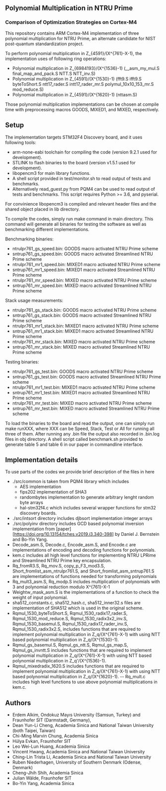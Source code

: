 ## Polynomial Multiplication in NTRU Prime
### Comparison of Optimization Strategies on Cortex-M4

This repository contains ARM Cortex-M4 implementation of three polynomial multiplication for NTRU Prime, an alternate candidate for NIST post-quantum standardization project.

To perform polynomial multiplication in Z_{4591}/(X^{761}-X-1), the implementation uses of following ring operations:
- Polynomial multiplication in Z_{6984193}/(X^{1536}-1) (\_\_asm\_my\_mul.S final\_map\_and\_pack.S NTT.S NTT\_inv.S)
- Polynomial multiplication in Z_{4591}/(X^{1530}-1) (fft9.S ifft9.S byteToShort.S ntt17\_rader.S intt17\_rader\_mr.S polymul\_10x10\_153\_mr.S mod\_reduce.S)
- Polynomial multiplication in Z_{4591}/(X^{1620}-1) (nttasm.S)

Those polynomial multiplication implementations can be chosen at compile time with preprocessing macros GOODS, MIXED1, and MIXED, respectively. 

## Setup
The implementation targets STM32F4 Discovery board, and it uses following tools:
- arm-none-eabi toolchain for compiling the code (version 9.2.1 used for development).
- STLINK to flash binaries to the board (version v1.5.1 used for development).
- libopencm3 for main library functions.
- A shell script provided in test/monitor.sh to read output of tests and benchmarks.
- Alternatively read_guest.py from PQM4 can be used to read output of tests and benchmarks. This script requires Python >= 3.6, and pyserial. 

For convinience libopencm3 is compiled and relevant header files and the shared object placed in lib directory.

To compile the codes, simply run make command in main directory. This command will generate all binaries for testing the software as well as benchmarking different implementations.

Benchmarking binaries:
- ntrulpr761\_gs\_speed.bin: GOODS macro activated NTRU Prime scheme
- sntrup761\_gs\_speed.bin: GOODS macro activated Streamlined NTRU Prime scheme
- ntrulpr761\_mr1\_speed.bin: MIXED1 macro activated NTRU Prime scheme
- sntrup761\_mr1\_speed.bin: MIXED1 macro activated Streamlined NTRU Prime scheme
- ntrulpr761\_mr\_speed.bin: MIXED macro activated NTRU Prime scheme
- sntrup761\_mr\_speed.bin: MIXED macro activated Streamlined NTRU Prime scheme

Stack usage measurements:
- ntrulpr761\_gs\_stack.bin: GOODS macro activated NTRU Prime scheme
- sntrup761\_gs\_stack.bin: GOODS macro activated Streamlined NTRU Prime scheme
- ntrulpr761\_mr1\_stack.bin: MIXED1 macro activated NTRU Prime scheme
- sntrup761\_mr1\_stack.bin: MIXED1 macro activated Streamlined NTRU Prime scheme
- ntrulpr761\_mr\_stack.bin: MIXED macro activated NTRU Prime scheme
- sntrup761\_mr\_stack.bin: MIXED macro activated Streamlined NTRU Prime scheme

Testing binaries:
- ntrulpr761\_gs\_test.bin: GOODS macro activated NTRU Prime scheme
- sntrup761\_gs\_test.bin: GOODS macro activated Streamlined NTRU Prime scheme
- ntrulpr761\_mr1\_test.bin: MIXED1 macro activated NTRU Prime scheme
- sntrup761\_mr1\_test.bin: MIXED1 macro activated Streamlined NTRU Prime scheme
- ntrulpr761\_mr\_test.bin: MIXED macro activated NTRU Prime scheme
- sntrup761\_mr\_test.bin: MIXED macro activated Streamlined NTRU Prime scheme

To load the binaries to the board and read the output, one can simply run make runXXX, where XXX can be Speed, Stack, Test or All for running all three of them. After running any .bin file the output also recorded in .bin.log files in obj directory. A shell script called benchmark.sh provided to generate table 5 and table 6 in our paper in commandline interface.

## Implementation details

To use parts of the codes we provide brief description of the files in here
- ./src/common is taken from PQM4 library which includes
  - AES implementation
  - fips202 implementation of SHA3
  - randombytes implementation to generate arbitrary lenght random byte arrays
  - hal-stm32f4.c which includes several wrapper functions for stm32 discovery boards.
- ./src/intsort directory includes djbsort implementation integer arrays
- ./src/polyinv directory includes GCD based polynomial inversion implementation from [paper][https://doi.org/10.13154/tches.v2019.i3.340-398] by Daniel J. Bernstein and Bo-Yin Yang.
- Decode\_asm.S, Decode.c, Encode\_asm.S, and Encode.c are implementations of encoding and decoding functions for polynomials.
- kem.c includes all high level functions for implementing NTRU LPRime and Streamlined NTRU Prime key encapsulation.
- Rq_fromR3.S, Rq_mov.S, copy_p_F3_mod3.S, Short_fromlist_asm_ntrulpr761.S, and Short_fromlist_asm_sntrup761.S are implementations of functions needed for transforming polynomials 
- Rq_mult3_asm.S, Rq_modp.S includes multiplication of polynomials with 3 and polynomial reduction modulo X^{761}-X-1
- Weightw_mask_asm.S is the implementations of a function to check the weight of input polynomial.
- sha512_constants.c, sha512_hash.c, sha512_inner32.s files are implementation of SHA512 which is used in the original scheme.
- Rqmul_1530_byteToShort.S, Rqmul_1530_radix17_rader.S, Rqmul_1530_mod_reduce.S, Rqmul_1530_radix3x2_inv.S, Rqmul_1530_basemul.S, Rqmul_1530_radix17_rader_inv.S, Rqmul_1530_radix3x2.S, includes functions that are required to implement polynomial multiplication in Z_q/(X^{761}-X-1) with using NTT based polynomial multiplication in Z_q/(X^{1530}-1).
- Rqmul_gs_basemul.S, Rqmul_gs_ntt.S, Rqmul_gs_map.S, Rqmul_gs_invntt.S includes functions that are required to implement polynomial multiplication in Z_q/(X^{761}-X-1) with using NTT based polynomial multiplication in Z_q'/(X^{1536}-1).  
- Rqmul_mixedradix_1620.S includes functions that are required to implement polynomial multiplication in Z_q/(X^{761}-X-1) with using NTT based polynomial multiplication in Z_q/(X^{1620}-1).
-- Rq_mult.c includes high level functions to use above polynomial multiplications in kem.c.   


## Authors
* Erdem Alkim, Ondokuz Mayıs University (Samsun, Turkey) and Fraunhofer SIT (Darmstadt, Germany), 
* Dean Yun-Li Cheng, Academia Sinica and National Taiwan University (both Taipei, Taiwan) 
* Chi-Ming Marvin Chung, Academia Sinica 
* Hülya Evkan, Fraunhofer SIT
* Leo Wei-Lun Huang, Academia Sinica 
* Vincent Hwang, Academia Sinica and National Taiwan University
* Ching-Lin Trista Li, Academia Sinica and National Taiwan University
* Ruben Niederhagen, University of Southern Denmark (Odense, Denmark) 
* Cheng-Jhih Shih, Academia Sinica 
* Julian Wälde, Fraunhofer SIT
* Bo-Yin Yang, Academia Sinica
